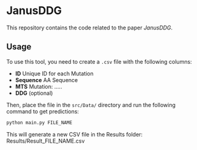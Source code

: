 # JanusDDG  

This repository contains the code related to the paper *JanusDDG*.  

## Usage  

To use this tool, you need to create a `.csv` file with the following columns:  

- **ID** Unique ID for each Mutation
- **Sequence**  AA Sequence
- **MTS**      Mutation: <oldAA><POS><newAA>_<oldAA><POS><newAA>_.....
- **DDG** (optional)  

Then, place the file in the `src/Data/` directory and run the following command to get predictions:  

```sh
python main.py FILE_NAME
```
This will generate a new CSV file in the Results folder:
Results/Result_FILE_NAME.csv
